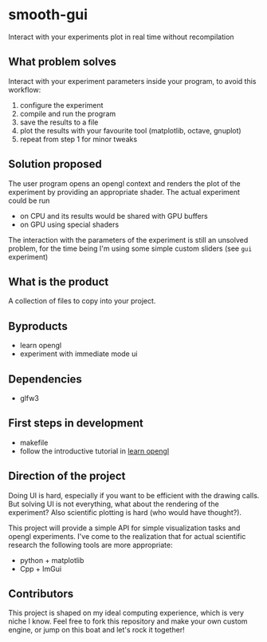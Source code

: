 # smooth-gui
Interact with your experiments plot in real time without recompilation


## What problem solves
Interact with your experiment parameters inside your program, to avoid this workflow:
 1. configure the experiment
 2. compile and run the program
 3. save the results to a file
 4. plot the results with your favourite tool (matplotlib, octave, gnuplot)
 5. repeat from step 1 for minor tweaks


## Solution proposed
The user program opens an opengl context and renders the plot of the experiment by providing an appropriate shader. The actual experiment could be run
 * on CPU and its results would be shared with GPU buffers
 * on GPU using special shaders

The interaction with the parameters of the experiment is still an unsolved problem, for the time being I'm using some simple custom sliders (see `gui` experiment)


## What is the product
A collection of files to copy into your project.


## Byproducts
 * learn opengl
 * experiment with immediate mode ui


## Dependencies
 * glfw3


## First steps in development
 * makefile
 * follow the introductive tutorial in [learn opengl](https://learnopengl.com)


## Direction of the project
Doing UI is hard, especially if you want to be efficient with the drawing calls. But solving UI is not everything, what about the rendering of the experiment? Also scientific plotting is hard (who would have thought?).

This project will provide a simple API for simple visualization tasks and opengl experiments. I've come to the realization that for actual scientific research the following tools are more appropriate:
 * python + matplotlib
 * Cpp + ImGui


## Contributors
This project is shaped on my ideal computing experience, which is very niche I know. Feel free to fork this repository and make your own custom engine, or jump on this boat and let's rock it together!
